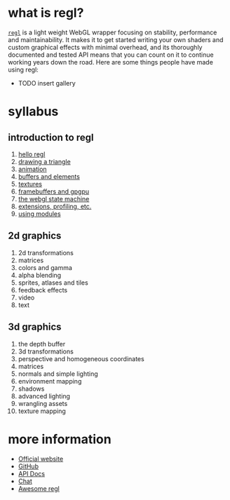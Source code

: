 <script>
var regl = require('regl')()
var style = regl.container.style
style.width = '100%'
style.height = '350px'
require('./tuts/logo.js')(regl)
</script>

# what is regl?

[`regl`](https://github.com/regl-project/regl) is a light weight WebGL wrapper focusing on stability, performance and maintainability.  It makes it to get started writing your own shaders and custom graphical effects with minimal overhead, and its thoroughly documented and tested API means that you can count on it to continue working years down the road.  Here are some things people have made using regl:

* TODO insert gallery

# syllabus

## introduction to regl
1. [hello regl](01-hello.html)
1. [drawing a triangle](02-triangle.html)
1. [animation](03-animation.html)
1. [buffers and elements](04-buffers.html)
1. [textures](05-textures.html)
1. [framebuffers and gpgpu](06-framebuffers.html)
1. [the webgl state machine](07-state.html)
1. [extensions, profiling, etc.](08-extensions.html)
1. [using modules](09-modules.html)

## 2d graphics

1. 2d transformations
1. matrices
1. colors and gamma
1. alpha blending
1. sprites, atlases and tiles
1. feedback effects
1. video
1. text

## 3d graphics

1. the depth buffer
1. 3d transformations
1. perspective and homogeneous coordinates
1. matrices
1. normals and simple lighting
1. environment mapping
1. shadows
1. advanced lighting
1. wrangling assets
1. texture mapping

# more information

* [Official website](https://regl.party)
* [GitHub](https://github.com/regl-project/regl)
* [API Docs](https://github.com/regl-project/regl/blob/gh-pages/API.md)
* [Chat](https://gitter.im/mikolalysenko/regl)
* [Awesome regl](https://github.com/regl-project/awesome-regl)
